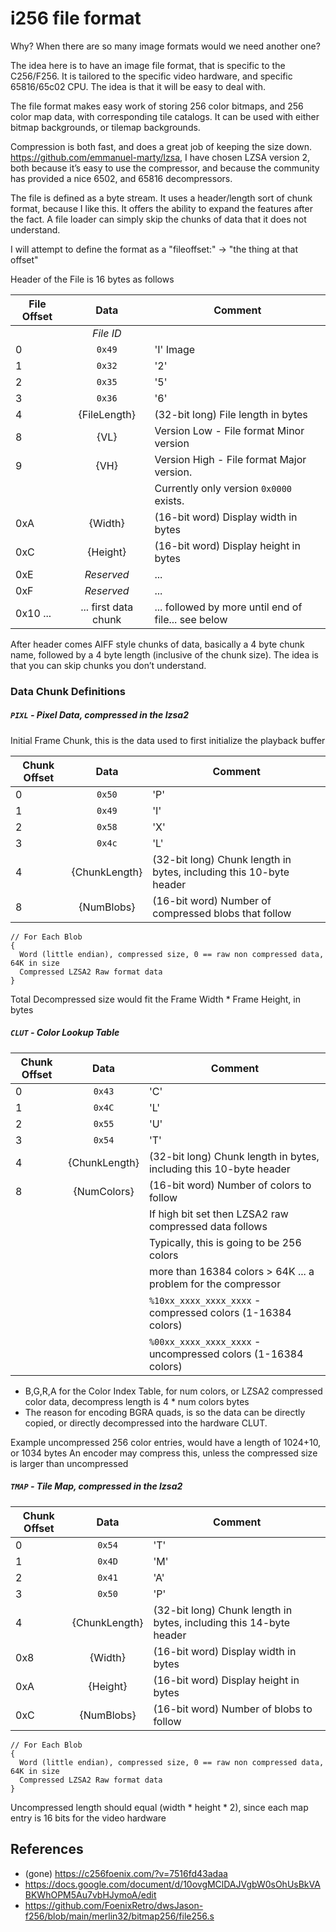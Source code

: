# i256 file format
Why?  When there are so many image formats would we need another one?

The idea here is to have an image file format, that is specific to the C256/F256.   It is tailored to the specific video hardware, and specific 65816/65c02 CPU.   The idea is that it will be easy to deal with.

The file format makes easy work of storing 256 color bitmaps, and 256 color map data, with corresponding tile catalogs.  It can be used with either bitmap backgrounds, or tilemap backgrounds.

Compression is both fast, and does a great job of keeping the size down.  https://github.com/emmanuel-marty/lzsa, I have chosen LZSA version 2, both because it’s easy to use the compressor, and because the community has provided a nice 6502, and 65816 decompressors.

The file is defined as a byte stream.  It uses a header/length sort of chunk format, because I like this.  It offers the ability to expand the features after the fact.   A file loader can simply skip the chunks of data that it does not understand.

I will attempt to define the format as a "fileoffset:" -> "the thing at that offset"

Header of the File is 16 bytes as follows

File Offset | Data                   |  Comment
------------|:----------------------:|------------------------------------
|           | _File ID_              | 
0           | `0x49`                 |  'I'  Image
1           | `0x32`                 |  '2' 
2           | `0x35`                 |  '5'  
3           | `0x36`                 |  '6'  
4           | {FileLength}           | (32-bit long) File length in bytes
8           | {VL}                   | Version Low - File format Minor version
9           | {VH}                   | Version High - File format Major version.
|           |                        | Currently only version `0x0000` exists.
0xA         | {Width}                | (16-bit word) Display width in bytes
0xC         | {Height}               | (16-bit word) Display height in bytes
0xE         | _Reserved_             | ... 
0xF         | _Reserved_             | ...
0x10  ...   | ... first data chunk   | ... followed by more until end of file... see below

After header comes AIFF style chunks of data, basically a 4 byte chunk name, followed by a 4 byte length (inclusive of the chunk size). The idea is that you can skip chunks you don’t understand.

### Data Chunk Definitions
##### `PIXL`  -  Pixel Data, compressed in the lzsa2
Initial Frame Chunk, this is the data used to first initialize the playback buffer

Chunk Offset | Data                   |  Comment
-------------|:----------------------:|------------------------------------
0            | `0x50`                 |  'P'
1            | `0x49`                 |  'I'
2            | `0x58`                 |  'X'
3            | `0x4c`                 |  'L'
4            | {ChunkLength}          | (32-bit long) Chunk length in bytes, including this 10-byte header
8            | {NumBlobs}             | (16-bit word) Number of compressed blobs that follow

```
// For Each Blob
{
  Word (little endian), compressed size, 0 == raw non compressed data, 64K in size
  Compressed LZSA2 Raw format data
}
```
Total Decompressed size would fit the Frame Width * Frame Height, in bytes

##### `CLUT`  -  Color Lookup Table
Chunk Offset | Data                   |  Comment
-------------|:----------------------:|------------------------------------
0            | `0x43`                 |  'C'
1            | `0x4C`                 |  'L'
2            | `0x55`                 |  'U'
3            | `0x54`                 |  'T'
4            | {ChunkLength}          | (32-bit long) Chunk length in bytes, including this 10-byte header
8            | {NumColors}            | (16-bit word) Number of colors to follow
|            |                        | If high bit set then LZSA2 raw compressed data follows
|            |                        | Typically, this is going to be 256 colors
|            |                        | more than 16384 colors > 64K ... a problem for the compressor
|            |                        |`%10xx_xxxx_xxxx_xxxx` - compressed colors (1-16384 colors)
|            |                        |`%00xx_xxxx_xxxx_xxxx` - uncompressed colors (1-16384 colors)


- B,G,R,A for the Color Index Table, for num colors, or LZSA2 compressed color data, decompress length is 4 * num colors bytes
- The reason for encoding BGRA quads, is so the data can be directly copied, or directly decompressed into the hardware CLUT.

Example uncompressed  256 color entries, would have a length of 1024+10, or 1034 bytes
An encoder may compress this, unless the compressed size is larger than uncompressed



##### `TMAP`  -  Tile Map, compressed in the lzsa2
Chunk Offset | Data                   |  Comment
-------------|:----------------------:|------------------------------------
0            | `0x54`                 |  'T'
1            | `0x4D`                 |  'M'
2            | `0x41`                 |  'A'
3            | `0x50`                 |  'P'
4            | {ChunkLength}          | (32-bit long) Chunk length in bytes, including this 14-byte header
0x8          | {Width}                | (16-bit word) Display width in bytes
0xA          | {Height}               | (16-bit word) Display height in bytes
0xC          | {NumBlobs}             | (16-bit word) Number of blobs to follow

```
// For Each Blob
{
  Word (little endian), compressed size, 0 == raw non compressed data, 64K in size
  Compressed LZSA2 Raw format data
}
```

Uncompressed length should equal  (width * height * 2), since each map entry is 16 bits for the video hardware

## References
- (gone) https://c256foenix.com/?v=7516fd43adaa 
- https://docs.google.com/document/d/10ovgMClDAJVgbW0sOhUsBkVABKWhOPM5Au7vbHJymoA/edit
- https://github.com/FoenixRetro/dwsJason-f256/blob/main/merlin32/bitmap256/file256.s

